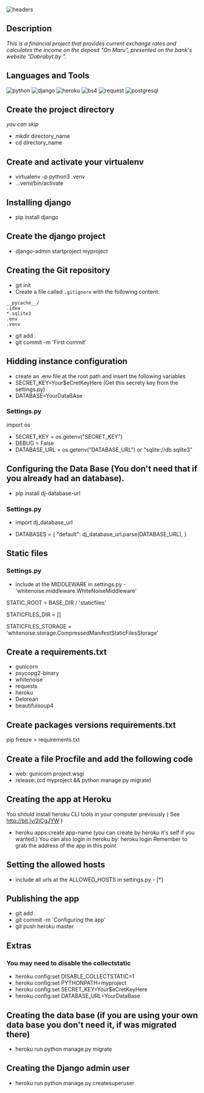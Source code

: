 ![headers](https://github.com/AndreiGorev/diplom/blob/main/assets/headerbank.png)

## Description
_This is a financial project that provides current 
exchange rates and calculates the income on the deposit "On Maru", 
presented on the bank's website "Dabrabyt.by "._

## Languages and Tools

![python](https://img.shields.io/badge/-Python-090909?style=for-the-badge&logo=python&logocolor=00BBBB)
![django](https://img.shields.io/badge/-Django-090909?style=for-the-badge&logo=django&logocolor=00BBBB)
![heroku](https://img.shields.io/badge/-Herku-090909?style=for-the-badge&logo=heroku&logocolor=00BBBB)
![bs4](https://img.shields.io/badge/-BeautifulSoup4-090909?style=for-the-badge&logo=beautifulsoup4&logocolor=00BBBB)
![request](https://img.shields.io/badge/-Request-090909?style=for-the-badge&logo=request&logocolor=00BBBB)
![postgresql](https://img.shields.io/badge/-PostgerSQL-090909?style=for-the-badge&logo=postgresql&logocolor=00BBBB)

## Create the project directory
_you can skip_
* mkdir directory_name
* cd directory_name

## Create and activate your virtualenv
* virtualenv -p python3 .venv
* ...venv/bin/activate

## Installing django
* pip install django

## Create the django project
* django-admin startproject myproject

## Creating the Git repository
* git init 
* Create a file called `.gitignore` with the following content:
```
__pycache__/
.idea
*.sqlite3
.env
.venv
```
* git add .
* git commit -m 'First commit'

## Hidding instance configuration
- create an .env file at the root path and insert the following variables
- SECRET_KEY=Your$eCretKeyHere (Get this secrety key from the settings.py)
- DATABASE=YourDataBAse

### Settings.py
import os
* SECRET_KEY = os.getenv("SECRET_KEY")
* DEBUG = False
* DATABASE_URL = os.getenv("DATABASE_URL") or "sqlite://db.sqlite3"

## Configuring the Data Base (You don't need that if you already had an database).
* pip install dj-database-url

### Settings.py
* import dj_database_url

* DATABASES = {
    "default": dj_database_url.parse(DATABASE_URL),
}


## Static files 

### Settings.py
* include at the MIDDLEWARE in settings.py - 'whitenoise.middleware.WhiteNoiseMiddleware'

STATIC_ROOT = BASE_DIR / 'staticfiles'

STATICFILES_DIR = []

STATICFILES_STORAGE = 'whitenoise.storage.CompressedManifestStaticFilesStorage'

## Create a requirements.txt 
* gunicorn
* psycopg2-binary
* whitenoise
* requests
* heroku
* Delorean
* beautifulsoup4

## Create packages versions requirements.txt
pip freeze > requirements.txt

## Create a file Procfile and add the following code
* web: gunicorn project.wsgi
* release: (cd myproject && python manage.py migrate)

## Creating the app at Heroku
You should install heroku CLI tools in your computer previously ( See http://bit.ly/2jCgJYW ) 
* heroku apps:create app-name (you can create by heroku it's self if you wanted.)
You can also login in heroku by: heroku login
Remember to grab the address of the app in this point

## Setting the allowed hosts
* include all urls at the ALLOWED_HOSTS in settings.py - [*]


## Publishing the app
* git add .
* git commit -m 'Configuring the app'
* git push heroku master 

## Extras

### You may need to disable the collectstatic
* heroku config:set DISABLE_COLLECTSTATIC=1
* heroku config:set PYTHONPATH=myproject
* heroku config:set SECRET_KEY=Your$eCretKeyHere
* heroku config:set DATABASE_URL=YourDataBase

## Creating the data base (if you are using your own data base you don't need it, if was migrated there)
* heroku run python manage.py migrate

## Creating the Django admin user
* heroku run python manage.py createsuperuser


